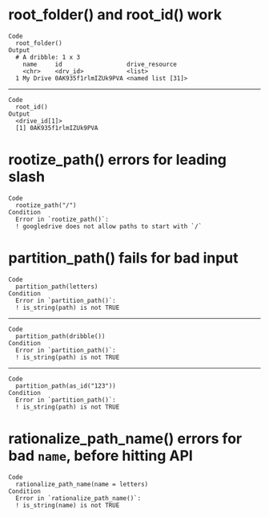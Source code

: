 # root_folder() and root_id() work

    Code
      root_folder()
    Output
      # A dribble: 1 x 3
        name     id                  drive_resource   
        <chr>    <drv_id>            <list>           
      1 My Drive 0AK935f1rlmIZUk9PVA <named list [31]>

---

    Code
      root_id()
    Output
      <drive_id[1]>
      [1] 0AK935f1rlmIZUk9PVA

# rootize_path() errors for leading slash

    Code
      rootize_path("/")
    Condition
      Error in `rootize_path()`:
      ! googledrive does not allow paths to start with `/`

# partition_path() fails for bad input

    Code
      partition_path(letters)
    Condition
      Error in `partition_path()`:
      ! is_string(path) is not TRUE

---

    Code
      partition_path(dribble())
    Condition
      Error in `partition_path()`:
      ! is_string(path) is not TRUE

---

    Code
      partition_path(as_id("123"))
    Condition
      Error in `partition_path()`:
      ! is_string(path) is not TRUE

# rationalize_path_name() errors for bad `name`, before hitting API

    Code
      rationalize_path_name(name = letters)
    Condition
      Error in `rationalize_path_name()`:
      ! is_string(name) is not TRUE

